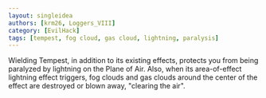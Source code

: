 ```yaml
---
layout: singleidea
authors: [krm26, Loggers_VIII]
category: [EvilHack]
tags: [tempest, fog cloud, gas cloud, lightning, paralysis]
---
```

Wielding Tempest, in addition to its existing effects, protects you from being
paralyzed by lightning on the Plane of Air. Also, when its area-of-effect
lightning effect triggers, fog clouds and gas clouds around the center of the
effect are destroyed or blown away, "clearing the air".
